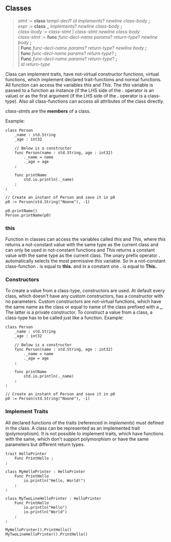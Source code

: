 ## Classes

> *stmt* := **class** *templ-decl*? *id* *implements*? *newline* *class-body* **;**\
> *expr* := **class** **_** *implements*? *newline* *class-body* **;**\
> *class-body* := *class-stmt* | *class-stmt* *newline* *class-body*\
> *class-stmt* := **func** *func-decl-name* *params*? *return-type*? *newline* *body* **;**\
> | **Func** *func-decl-name* *params*? *return-type*? *newline* *body* **;**\
> | **func** *func-decl-name* *params*? *return-type*? **;**\
> | **Func** *func-decl-name* *params*? *return-type*? **;**\
> | *id* *return-type*

Class can implement traits, have not-virtual constructor functions, virtual
functions, which implement declared trait-functions and normal functions. All
function can access the variables *this* and *This*. The *this* variable
is passed to a function as instance (if the LHS side of the **.** operator
is an value) or as the first argument (if the LHS side of the **.** operator
is a class-type). Also all class-functions can access all attributes of the
class directly.

*class-stmt*s are the **members** of a class.

Example:

```
class Person
	_name : std.String
	_age : int32

    // Below is a constructor
	func Person(name : std.String, age : int32)
		._name = name
		._age = age
	;

	func printName
		std.io.println(._name)
	;
;

// Create an instant of Person and save it in p0
p0 := Person(std.String("Noone"), -1)

p0.printName()
Person.printName(p0)
```

### this

Function in classes can access the variables called *this* and *This*, where
*this* returns a not-constant value with the same type as the current class
and can only be used in not-constant functions and *This* returns a constant
value with the same type as the current class. The unary prefix operator **.**
automatically selects the most permissive *this* variable. So in a not-constant
class-function **.** is equal to **this.** and in a constant one **.**
is equal to **This.**.

### Constructors

To create a value from a class-type, constructors are used. At default every
class, which doesn't have any custom constructors, has a constructor with no
parameters. Custom constructors are not-virtual functions, which have the
same name as the class or equal to name of the class prefixed with a **_**. The
latter is a private constructor. To construct a value from a class,
a class-type has to be called just like a function. Example:

```
class Person
	_name : std.String
	_age : int32

    // Below is a constructor
	func Person(name : std.String, age : int32)
		._name = name
		._age = age
	;

	func printName
		std.io.println(._name)
	;
;

// Create an instant of Person and save it in p0
p0 := Person(std.String("Noone"), -1)
```

### Implement Traits

All declared functions of the traits (referenced in *implements*) must defined
in the class. A class can be represented as an implemented trait
(polymorphism). It is not possible to implement traits, which have functions
with the same, which don't support polymorphism or have the same parameters but
different return types.

```
trait HelloPrinter
	Func PrintHello ;
;

class MyHelloPrinter : HelloPrinter
	Func PrintHello
		io.println("Hello, World!")
	;
;

class MyTwoLineHelloPrinter : HelloPrinter
	Func PrintHello
		io.println("Hello")
		io.println("World")
	;
;

MyHelloPrinter().PrintHello()
MyTwoLineHelloPrinter().PrintHello()
```
